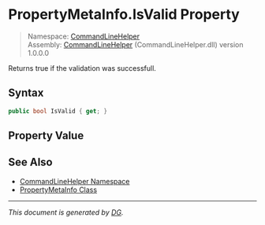 ﻿# PropertyMetaInfo.IsValid Property

> Namespace: [CommandLineHelper](_toc.CommandLineHelper.md#commandlinehelper-namespace)\
> Assembly: [CommandLineHelper](_toc.CommandLineHelper.md) (CommandLineHelper.dll) version 1.0.0.0

Returns true if the validation was successfull.

## Syntax

```csharp
public bool IsValid { get; }
```

## Property Value



## See Also

- [CommandLineHelper Namespace](_toc.CommandLineHelper.md#commandlinehelper-namespace)
- [PropertyMetaInfo Class](CommandLineHelper.PropertyMetaInfo.md)

---

_This document is generated by [DG](https://github.com/Khojasteh/dg)._
